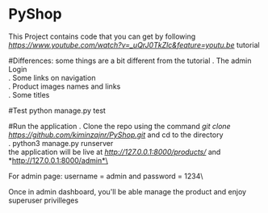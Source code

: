 # PyShop

This Project contains code that you can get by following *https://www.youtube.com/watch?v=_uQrJ0TkZlc&feature=youtu.be* tutorial

#Differences:
some things are a bit different from the tutorial
. The admin Login\
. Some links on navigation\
. Product images names and links\
. Some titles

#Test
python manage.py test

#Run the application
. Clone the repo using the command *git clone https://github.com/kiminzajnr/PyShop.git* and cd to the directory\
. python3 manage.py runserver\
the application will be live at *http://127.0.0.1:8000/products/* and 
*http://127.0.0.1:8000/admin*\

For admin page: username = admin and password = 1234\

Once in admin dashboard, you'll be able manage the product and enjoy superuser privilleges
